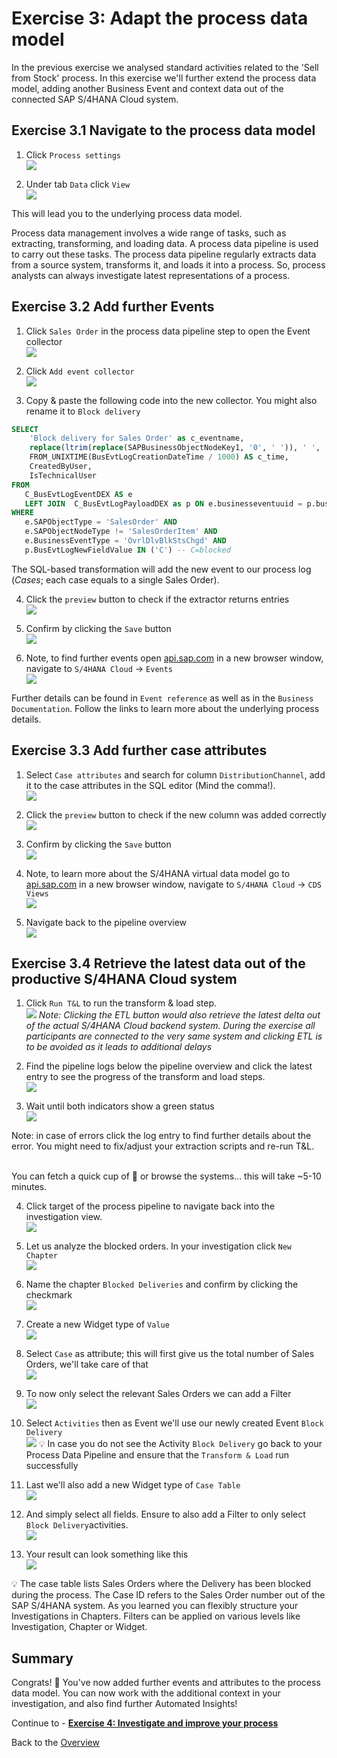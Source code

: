 # Exercise 3: Adapt the process data model

In the previous exercise we analysed standard activities related to the 'Sell from Stock' process. In this exercise we'll further extend the process data model, adding another Business Event and context data out of the connected SAP S/4HANA Cloud system.



## Exercise 3.1 Navigate to the process data model

1. Click `Process settings`
<br>![](images/3_001.png)

2. Under tab `Data` click `View`
<br>![](images/3_002.png)

This will lead you to the underlying process data model. 

Process data management involves a wide range of tasks, such as extracting, transforming, and loading data. A process data pipeline is used to carry out these tasks. The process data pipeline regularly extracts data from a source system, transforms it, and loads it into a process. So, process analysts can always investigate latest representations of a process.


## Exercise 3.2 Add further Events

1. Click `Sales Order` in the process data pipeline step to open the Event collector
<br>![](images/3_003.png)

2. Click `Add event collector`
<br>![](images/3_004.png)

3. Copy & paste the following code into the new collector. You might also rename it to `Block delivery`
```sql
SELECT
    'Block delivery for Sales Order' as c_eventname,
    replace(ltrim(replace(SAPBusinessObjectNodeKey1, '0', ' ')), ' ', '0') AS c_caseid,
    FROM_UNIXTIME(BusEvtLogCreationDateTime / 1000) AS c_time, 
    CreatedByUser,
    IsTechnicalUser
FROM 
   C_BusEvtLogEventDEX AS e
   LEFT JOIN  C_BusEvtLogPayloadDEX as p ON e.businesseventuuid = p.businesseventuuid
WHERE 
   e.SAPObjectType = 'SalesOrder' AND
   e.SAPObjectNodeType != 'SalesOrderItem' AND
   e.BusinessEventType = 'OvrlDlvBlkStsChgd' AND
   p.BusEvtLogNewFieldValue IN ('C') -- C=blocked
```
The SQL-based transformation will add the new event to our process log (*Cases*; each case equals to a single Sales Order).

4. Click the `preview` button to check if the extractor returns entries
<br>![](images/3_011.png)

5. Confirm by clicking the `Save` button
<br>![](images/3_014.png)

6. Note, to find further events open [api.sap.com](https://api.sap.com) in a new browser window, navigate to `S/4HANA Cloud` -> `Events`
<br>![](images/3_005.png)

Further details can be found in `Event reference` as well as in the `Business Documentation`. Follow the links to learn more about the underlying process details. 


## Exercise 3.3 Add further case attributes

1. Select `Case attributes` and search for column `DistributionChannel`, add it to the case attributes in the SQL editor (Mind the comma!).
<br>![](images/3_006.png)

2. Click the `preview` button to check if the new column was added correctly
<br>![](images/3_011.png)

3. Confirm by clicking the `Save` button
<br>![](images/3_014.png)

4. Note, to learn more about the S/4HANA virtual data model go to [api.sap.com](https://api.sap.com) in a new browser window, navigate to `S/4HANA Cloud` -> `CDS Views`
<br>![](images/3_007.png)

5. Navigate back to the pipeline overview
<br>![](images/3_008.png)


## Exercise 3.4 Retrieve the latest data out of the productive S/4HANA Cloud system

1. Click `Run T&L` to run the transform & load step. 
<br>![](images/3_009.png)
 *Note: Clicking the ETL button would also retrieve the latest delta out of the actual S/4HANA Cloud backend system. During the exercise all participants are connected to the very same system and clicking ETL is to be avoided as it leads to additional delays* 

2. Find the pipeline logs below the pipeline overview and click the latest entry to see the progress of the transform and load steps. 
<br>![](images/3_010.png)

3. Wait until both indicators show a green status
<br>![](images/3_015.png)

Note: in case of errors click the log entry to find further details about the error. You might need to fix/adjust your extraction scripts and re-run T&L.

<br>You can fetch a quick cup of 🍵 or browse the systems... this will take ~5-10 minutes.

4. Click target of the process pipeline to navigate back into the investigation view. 
<br>![](images/3_012.png)

5. Let us analyze the blocked orders. In your investigation click  `New Chapter`
<br>![](../ex4/images/4_001.png)

6. Name the chapter `Blocked Deliveries` and confirm by clicking the checkmark
<br>![](images/3_016.png)

7. Create a new Widget type of `Value`
<br>![](images/3_018.png)

8. Select `Case` as attribute; this will first give us the total number of Sales Orders, we'll take care of that
<br>![](images/3_017.png)

9. To now only select the relevant Sales Orders we can add a Filter
<br>![](images/3_019.png)

10. Select `Activities` then as Event we'll use our newly created Event `Block Delivery`
<br>![](images/3_020.png)
💡 In case you do not see the Activity `Block Delivery` go back to your Process Data Pipeline and ensure that the `Transform & Load` run successfully

11. Last we'll also add a new Widget type of `Case Table`
<br>![](images/3_021.png)

12. And simply select all fields. Ensure to also add a Filter to only select `Block Delivery`activities.
<br>![](images/3_022.png)

13. Your result can look something like this
<br>![](images/3_023.png)

💡 The case table lists Sales Orders where the Delivery has been blocked during the process. The Case ID refers to the Sales Order number out of the SAP S/4HANA system. As you learned you can flexibly structure your Investigations in Chapters. Filters can be applied on various levels like Investigation, Chapter or Widget.


## Summary

Congrats! 🥳 You've now added further events and attributes to the process data model. You can now work with the additional context in your investigation, and also find further Automated Insights! 

Continue to - **[Exercise 4: Investigate and improve your process](../ex4/README.md)**

Back to the [Overview](../../README.md)

